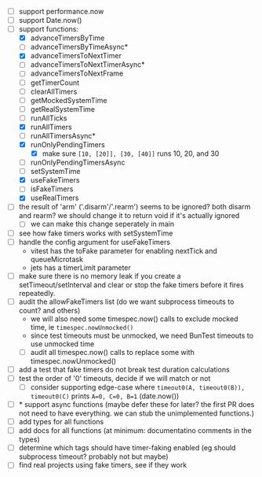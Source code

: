 - [ ] support performance.now
- [ ] support Date.now()
- [ ] support functions:
  - [x] advanceTimersByTime
  - [ ] advanceTimersByTimeAsync\*
  - [x] advanceTimersToNextTimer
  - [ ] advanceTimersToNextTimerAsync\*
  - [ ] advanceTimersToNextFrame
  - [ ] getTimerCount
  - [ ] clearAllTimers
  - [ ] getMockedSystemTime
  - [ ] getRealSystemTime
  - [ ] runAllTicks
  - [x] runAllTimers
  - [ ] runAllTimersAsync\*
  - [x] runOnlyPendingTimers
    - [x] make sure `[10, [20]], [30, [40]]` runs 10, 20, and 30
  - [ ] runOnlyPendingTimersAsync
  - [ ] setSystemTime
  - [x] useFakeTimers
  - [ ] isFakeTimers
  - [x] useRealTimers
- [ ] the result of 'arm' ('.disarm'/'.rearm') seems to be ignored? both disarm and rearm? we should change it to return void if it's actually ignored
  - [ ] we can make this change seperately in main
- [ ] see how fake timers works with setSystemTime
- [ ] handle the config argument for useFakeTimers
  - vitest has the toFake parameter for enabling nextTick and queueMicrotask
  - jets has a timerLimit parameter
- [ ] make sure there is no memory leak if you create a setTimeout/setInterval and clear or stop the fake timers before it fires repeatedly.
- [ ] audit the allowFakeTimers list (do we want subprocess timeouts to count? and others)
  - we will also need some timespec.now() calls to exclude mocked time, ie `timespec.nowUnmocked()`
  - since test timeouts must be unmocked, we need BunTest timeouts to use unmocked time
  - [ ] audit all timespec.now() calls to replace some with timespec.nowUnmocked()
- [ ] add a test that fake timers do not break test duration calculations
- [ ] test the order of '0' timeouts, decide if we will match or not
  - [ ] consider supporting edge-case where `timeout0(A, timeout0(B)), timeout0(C)` prints `A=0, C=0, B=1` (date.now())
- [ ] \* support async functions (maybe defer these for later? the first PR does not need to have everything. we can stub the unimplemented functions.)
- [ ] add types for all functions
- [ ] add docs for all functions (at minimum: documentatino comments in the types)
- [ ] determine which tags should have timer-faking enabled (eg should subprocess timeout? probably not but maybe)
- [ ] find real projects using fake timers, see if they work
